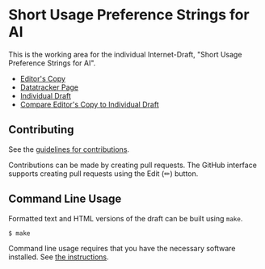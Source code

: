# Short Usage Preference Strings for AI

This is the working area for the individual Internet-Draft, "Short Usage Preference Strings for AI".

* [Editor's Copy](https://martinthomson.github.io/sup-ai/#go.draft-thomson-aicontrol-sup.html)
* [Datatracker Page](https://datatracker.ietf.org/doc/draft-thomson-aicontrol-sup)
* [Individual Draft](https://datatracker.ietf.org/doc/html/draft-thomson-aicontrol-sup)
* [Compare Editor's Copy to Individual Draft](https://martinthomson.github.io/sup-ai/#go.draft-thomson-aicontrol-sup.diff)


## Contributing

See the
[guidelines for contributions](https://github.com/martinthomson/sup-ai/blob/main/CONTRIBUTING.md).

Contributions can be made by creating pull requests.
The GitHub interface supports creating pull requests using the Edit (✏) button.


## Command Line Usage

Formatted text and HTML versions of the draft can be built using `make`.

```sh
$ make
```

Command line usage requires that you have the necessary software installed.  See
[the instructions](https://github.com/martinthomson/i-d-template/blob/main/doc/SETUP.md).

